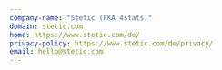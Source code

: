 ```yaml
---
company-name: "Stetic (FKA 4stats)"
domain: stetic.com
home: https://www.stetic.com/de/
privacy-policy: https://www.stetic.com/de/privacy/
email: hello@stetic.com
---
```




